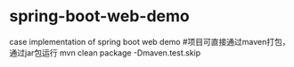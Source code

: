 # spring-boot-web-demo
 case implementation of spring boot web demo
#项目可直接通过maven打包，通过jar包运行
mvn clean package -Dmaven.test.skip

